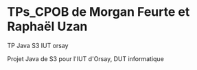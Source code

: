 # TPs_CPOB de Morgan Feurte et Raphaël Uzan
TP Java S3 IUT orsay

Projet Java de S3 pour l'IUT d'Orsay, DUT informatique

